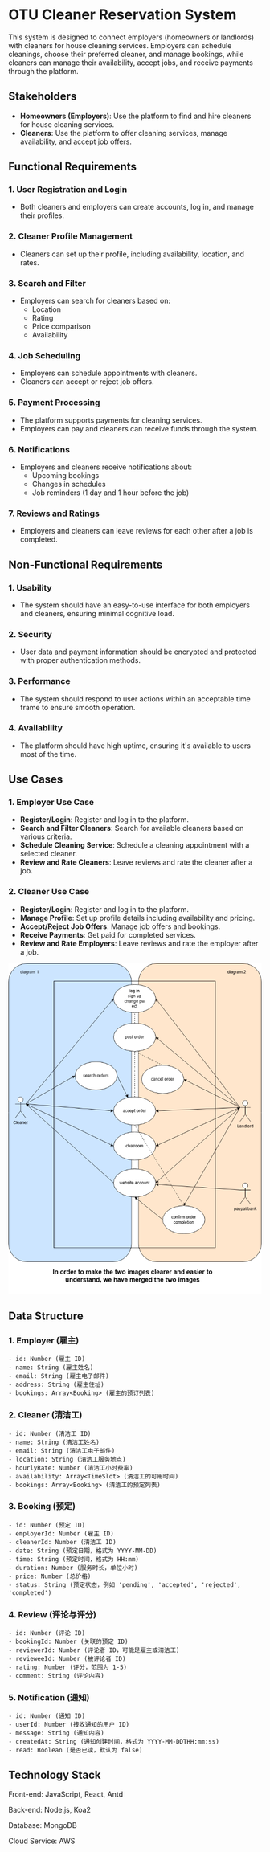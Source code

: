 # OTU Cleaner Reservation System

This system is designed to connect employers (homeowners or landlords) with cleaners for house cleaning services. Employers can schedule cleanings, choose their preferred cleaner, and manage bookings, while cleaners can manage their availability, accept jobs, and receive payments through the platform.

## Stakeholders

- **Homeowners (Employers)**: Use the platform to find and hire cleaners for house cleaning services.
- **Cleaners**: Use the platform to offer cleaning services, manage availability, and accept job offers.

## Functional Requirements

### 1. User Registration and Login
- Both cleaners and employers can create accounts, log in, and manage their profiles.

### 2. Cleaner Profile Management
- Cleaners can set up their profile, including availability, location, and rates.

### 3. Search and Filter
- Employers can search for cleaners based on:
  - Location
  - Rating
  - Price comparison
  - Availability

### 4. Job Scheduling
- Employers can schedule appointments with cleaners.
- Cleaners can accept or reject job offers.

### 5. Payment Processing
- The platform supports payments for cleaning services.
- Employers can pay and cleaners can receive funds through the system.

### 6. Notifications
- Employers and cleaners receive notifications about:
  - Upcoming bookings
  - Changes in schedules
  - Job reminders (1 day and 1 hour before the job)

### 7. Reviews and Ratings
- Employers and cleaners can leave reviews for each other after a job is completed.

## Non-Functional Requirements

### 1. Usability
- The system should have an easy-to-use interface for both employers and cleaners, ensuring minimal cognitive load.

### 2. Security
- User data and payment information should be encrypted and protected with proper authentication methods.

### 3. Performance
- The system should respond to user actions within an acceptable time frame to ensure smooth operation.

### 4. Availability
- The platform should have high uptime, ensuring it's available to users most of the time.

## Use Cases

### 1. Employer Use Case

- **Register/Login**: Register and log in to the platform.
- **Search and Filter Cleaners**: Search for available cleaners based on various criteria.
- **Schedule Cleaning Service**: Schedule a cleaning appointment with a selected cleaner.
- **Review and Rate Cleaners**: Leave reviews and rate the cleaner after a job.

### 2. Cleaner Use Case

- **Register/Login**: Register and log in to the platform.
- **Manage Profile**: Set up profile details including availability and pricing.
- **Accept/Reject Job Offers**: Manage job offers and bookings.
- **Receive Payments**: Get paid for completed services.
- **Review and Rate Employers**: Leave reviews and rate the employer after a job.

![usercases](/doc/usercase.png)


## Data Structure

### 1. **Employer (雇主)**

```plaintext
- id: Number (雇主 ID)
- name: String (雇主姓名)
- email: String (雇主电子邮件)
- address: String (雇主住址)
- bookings: Array<Booking> (雇主的预订列表)
```

### 2. **Cleaner (清洁工)**

```plaintext
- id: Number (清洁工 ID)
- name: String (清洁工姓名)
- email: String (清洁工电子邮件)
- location: String (清洁工服务地点)
- hourlyRate: Number (清洁工小时费率)
- availability: Array<TimeSlot> (清洁工的可用时间)
- bookings: Array<Booking> (清洁工的预定列表)
```

### 3. **Booking (预定)**

```plaintext
- id: Number (预定 ID)
- employerId: Number (雇主 ID)
- cleanerId: Number (清洁工 ID)
- date: String (预定日期，格式为 YYYY-MM-DD)
- time: String (预定时间，格式为 HH:mm)
- duration: Number (服务时长，单位小时)
- price: Number (总价格)
- status: String (预定状态，例如 'pending', 'accepted', 'rejected', 'completed')
```

### 4. **Review (评论与评分)**

```plaintext
- id: Number (评论 ID)
- bookingId: Number (关联的预定 ID)
- reviewerId: Number (评论者 ID，可能是雇主或清洁工)
- revieweeId: Number (被评论者 ID)
- rating: Number (评分，范围为 1-5)
- comment: String (评论内容)
```

### 5. **Notification (通知)**

```plaintext
- id: Number (通知 ID)
- userId: Number (接收通知的用户 ID)
- message: String (通知内容)
- createdAt: String (通知创建时间，格式为 YYYY-MM-DDTHH:mm:ss)
- read: Boolean (是否已读，默认为 false)
```

## Technology Stack
Front-end: JavaScript, React, Antd

Back-end: Node.js, Koa2

Database: MongoDB

Cloud Service: AWS